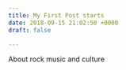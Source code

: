 ```yaml
---
title: My First Post starts
date: 2018-09-15 21:02:50 +0000
draft: false

---
```

About rock music and culture
